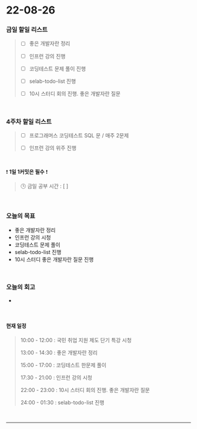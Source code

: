 # 22-08-26
 ### 금일 할일 리스트 
> - [ ]  좋은 개발자란 정리
>
> - [ ]  인프런 강의 진행
>
> - [ ]  코딩테스트 문제 풀이 진행
>
> - [ ]  selab-todo-list 진행
>
> - [ ]  10시 스터디 회의 진행. 좋은 개발자란 질문

<br/>

### 4주차 할일 리스트  

> - [ ]  프로그래머스 코딩테스트 SQL 문 / 매주 2문제  
>
> - [ ]  인프런 강의 위주 진행

<br/>

❗ **1일 1커밋은 필수** ❗
> 🕒 금일 공부 시간 :  [  ]    
  
<br/>

### 오늘의 목표
- 좋은 개발자란 정리
- 인프런 강의 시청 
- 코딩테스트 문제 풀이
- selab-todo-list 진행
- 10시 스터디 좋은 개발자란 질문 진행

<br>

### 오늘의 회고
- 

<br>

#### 현재 일정  
> 10:00 - 12:00 : 국민 취업 지원 제도 단기 특강 시청
>
> 13:00 - 14:30 : 좋은 개발자란 정리
>
> 15:00 - 17:00 : 코딩테스트 한문제 풀이
>
> 17:30 - 21:00 : 인프런 강의 시청
>
> 22:00 - 23:00 : 10시 스터디 회의 진행. 좋은 개발자란 질문
>
> 24:00 - 01:30 : selab-todo-list 진행

<br/>

------------  